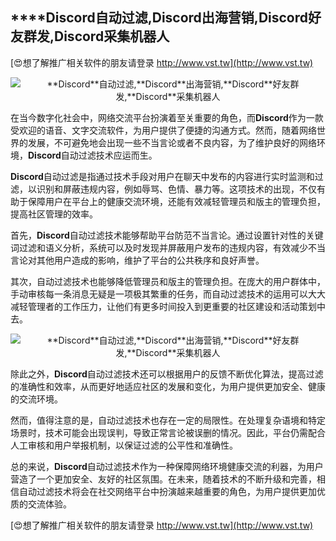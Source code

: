 ## ****Discord**自动过滤,**Discord**出海营销,**Discord**好友群发,**Discord**采集机器人**

[😍想了解推广相关软件的朋友请登录 http://www.vst.tw](http://www.vst.tw)

 <center><img src="https://vst.tw/MP4/tuiguang/png/4.png" alt="**Discord**自动过滤,**Discord**出海营销,**Discord**好友群发,**Discord**采集机器人"></center>

在当今数字化社会中，网络交流平台扮演着至关重要的角色，而**Discord**作为一款受欢迎的语音、文字交流软件，为用户提供了便捷的沟通方式。然而，随着网络世界的发展，不可避免地会出现一些不当言论或者不良内容，为了维护良好的网络环境，**Discord**自动过滤技术应运而生。

**Discord**自动过滤是指通过技术手段对用户在聊天中发布的内容进行实时监测和过滤，以识别和屏蔽违规内容，例如辱骂、色情、暴力等。这项技术的出现，不仅有助于保障用户在平台上的健康交流环境，还能有效减轻管理员和版主的管理负担，提高社区管理的效率。

首先，**Discord**自动过滤技术能够帮助平台防范不当言论。通过设置针对性的关键词过滤和语义分析，系统可以及时发现并屏蔽用户发布的违规内容，有效减少不当言论对其他用户造成的影响，维护了平台的公共秩序和良好声誉。

其次，自动过滤技术也能够降低管理员和版主的管理负担。在庞大的用户群体中，手动审核每一条消息无疑是一项极其繁重的任务，而自动过滤技术的运用可以大大减轻管理者的工作压力，让他们有更多时间投入到更重要的社区建设和活动策划中去。

 <center><img src="https://vst.tw/MP4/tuiguang/png/6.png" alt="**Discord**自动过滤,**Discord**出海营销,**Discord**好友群发,**Discord**采集机器人"></center>

除此之外，**Discord**自动过滤技术还可以根据用户的反馈不断优化算法，提高过滤的准确性和效率，从而更好地适应社区的发展和变化，为用户提供更加安全、健康的交流环境。

然而，值得注意的是，自动过滤技术也存在一定的局限性。在处理复杂语境和特定场景时，技术可能会出现误判，导致正常言论被误删的情况。因此，平台仍需配合人工审核和用户举报机制，以保证过滤的公平性和准确性。

总的来说，**Discord**自动过滤技术作为一种保障网络环境健康交流的利器，为用户营造了一个更加安全、友好的社区氛围。在未来，随着技术的不断升级和完善，相信自动过滤技术将会在社交网络平台中扮演越来越重要的角色，为用户提供更加优质的交流体验。

[😍想了解推广相关软件的朋友请登录 http://www.vst.tw](http://www.vst.tw)



